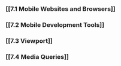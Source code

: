### [[7.1 Mobile Websites and Browsers]]

### [[7.2 Mobile Development Tools]]

### [[7.3 Viewport]]

### [[7.4 Media Queries]]


